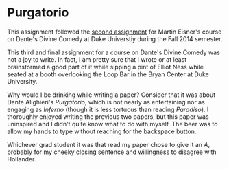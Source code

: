 # Purgatorio

This assignment followed the [second assignment](https://github.com/bmershon/inferno-26) for Martin Eisner's course on Dante's Divine Comedy at Duke Universtiy during the Fall 2014 semester.

This third and final assignment for a course on Dante's Divine Comedy was not a joy to write. In fact, I am pretty sure that I wrote or at least brainstormed a good part of it while sipping a pint of Elliot Ness while seated at a booth overlooking the Loop Bar in the Bryan Center at Duke University.

Why would I be drinking while writing a paper? Consider that it was about Dante Alighieri's *Purgatorio*, which is not nearly as entertaining nor as engaging as *Inferno* (though it is less tortuous than reading *Paradiso*). I thoroughly enjoyed writing the previous two papers, but this paper was uninspired and I didn't quite know what to do with myself. The beer was to allow my hands to type without reaching for the backspace button.

Whichever grad student it was that read my paper chose to give it an *A*, probably for my cheeky closing sentence and willingness to disagree with Hollander.

